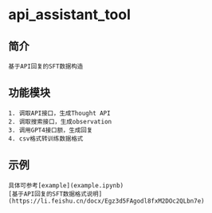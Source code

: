 # api_assistant_tool

## 简介
```
基于API回复的SFT数据构造
```

## 功能模块
```
1. 调取API接口，生成Thought API
2. 调取搜索接口，生成observation
3. 调用GPT4接口额，生成回复
4. csv格式转训练数据格式
```

## 示例
```
具体可参考[example](example.ipynb)
[基于API回复的SFT数据格式说明](https://li.feishu.cn/docx/Egz3d5FAgodl8fxM2DOc2QLbn7e)
```
